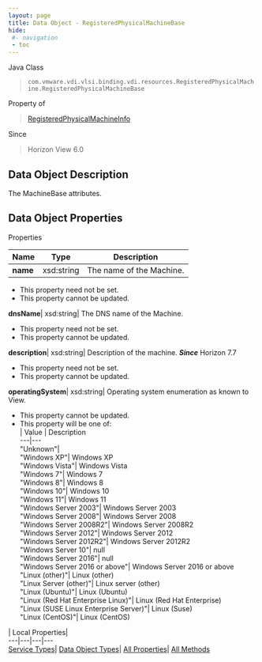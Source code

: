 ```yaml
---
layout: page
title: Data Object - RegisteredPhysicalMachineBase
hide:
 #- navigation
 - toc
---
```






Java Class  
> `com.vmware.vdi.vlsi.binding.vdi.resources.RegisteredPhysicalMachine.RegisteredPhysicalMachineBase`

Property of  
> [RegisteredPhysicalMachineInfo](vdi.resources.RegisteredPhysicalMachine.RegisteredPhysicalMachineInfo.md#field_detail)

Since  
> Horizon View 6.0


## Data Object Description 

The MachineBase attributes. 

## Data Object Properties

Properties

Name |  Type |  Description   
---|---|---  
**name**|  xsd:string|  The name of the Machine.   


 * This property need not be set.
 * This property cannot be updated.

  
**dnsName**|  xsd:string|  The DNS name of the Machine.   


 * This property need not be set.
 * This property cannot be updated.

  
**description**|  xsd:string|  Description of the machine.  **_Since_** Horizon 7.7  


 * This property need not be set.
 * This property cannot be updated.

  
**operatingSystem**|  xsd:string|  Operating system enumeration as known to View.   


 * This property cannot be updated.
  * This property will be one of:  
|  Value |  Description   
---|---  
"Unknown"|   
"Windows XP"| Windows XP  
"Windows Vista"| Windows Vista  
"Windows 7"| Windows 7  
"Windows 8"| Windows 8  
"Windows 10"| Windows 10  
"Windows 11"| Windows 11  
"Windows Server 2003"| Windows Server 2003  
"Windows Server 2008"| Windows Server 2008  
"Windows Server 2008R2"| Windows Server 2008R2  
"Windows Server 2012"| Windows Server 2012  
"Windows Server 2012R2"| Windows Server 2012R2  
"Windows Server 10"| null  
"Windows Server 2016"| null  
"Windows Server 2016 or above"| Windows Server 2016 or above  
"Linux (other)"| Linux (other)  
"Linux Server (other)"| Linux server (other)  
"Linux (Ubuntu)"| Linux (Ubuntu)  
"Linux (Red Hat Enterprise Linux)"| Linux (Red Hat Enterprise)  
"Linux (SUSE Linux Enterprise Server)"| Linux (Suse)  
"Linux (CentOS)"| Linux (CentOS)  

  
  
  
 | Local Properties|   
---|---|---|---  
[Service Types](index-mo_types.md)| [Data Object Types](index-do_types.md)| [All Properties](index-properties.md)| [All Methods](index-methods.md)  
  
  
